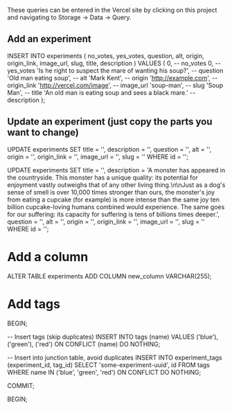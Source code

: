 These queries can be entered in the Vercel site by clicking on this project and navigating to Storage -> Data -> Query.

## Add an experiment

INSERT INTO experiments (
no_votes,
yes_votes,
question,
alt,
origin,
origin_link,
image_url,
slug,
title,
description
) VALUES (
0, -- no_votes
0, -- yes_votes
'Is he right to suspect the mare of wanting his soup?', -- question
'Old man eating soup', -- alt
'Mark Kent', -- origin
'http://example.com', -- origin_link
'http://vercel.com/image', -- image_url
'soup-man', -- slug
'Soup Man', -- title
'An old man is eating soup and sees a black mare.' -- description
);

## Update an experiment (just copy the parts you want to change)

UPDATE experiments
SET
title = '',
description = '',
question = '',
alt = '',
origin = '',
origin_link = '',
image_url = '',
slug = ''
WHERE id = '';

UPDATE experiments
SET
title = '',
description = 'A monster has appeared in the countryside. This monster has a unique quality: its potential for enjoyment vastly outweighs that of any other living thing.\n\nJust as a dog's sense of smell is over 10,000 times stronger than ours, the monster's joy from eating a cupcake (for example) is more intense than the same joy ten billion cupcake-loving humans combined would experience. The same goes for our suffering: its capacity for suffering is tens of billions times deeper.',
question = '',
alt = '',
origin = '',
origin_link = '',
image_url = '',
slug = ''
WHERE id = '';

# Add a column

ALTER TABLE experiments
ADD COLUMN new_column VARCHAR(255);

<!--Or whatever data type you need-->

# Add tags

<!-- To ensure atomicity, wrap the operations in a transaction: -->

BEGIN;

-- Insert tags (skip duplicates)
INSERT INTO tags (name)
VALUES ('blue'), ('green'), ('red')
ON CONFLICT (name) DO NOTHING;

-- Insert into junction table, avoid duplicates
INSERT INTO experiment_tags (experiment_id, tag_id)
SELECT 'some-experiment-uuid', id FROM tags WHERE name IN ('blue', 'green', 'red')
ON CONFLICT DO NOTHING;

COMMIT;

BEGIN;
